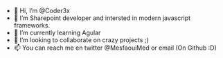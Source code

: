 - 👋 Hi, I’m @Coder3x
- 👀 I’m Sharepoint developer and intersted in modern javascript frameworks.
- 🌱 I’m currently learning Agular
- 💞️ I’m looking to collaborate on crazy projects ;)
- 📫 You can reach me en twitter @MesfaouiMed or email (On Github :D)
